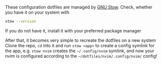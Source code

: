 These configuration dotfiles are managed by [GNU Stow](https://www.gnu.org/software/stow/). Check, whether you have it on your system with
```sh
stow --version
```
If you do not have it, install it with your preferred package manager

After that, it becomes very simple to recreate the dotfiles on a new system
Clone the repo, `cd` into it and run `stow <app>` to create a config symlink for the app, e.g. `stow nvim` creates the `~/.config/nvim`
symlink, and now your nvim is configured according to the `~/dotfiles/nvim/.config/nvim/` config!
